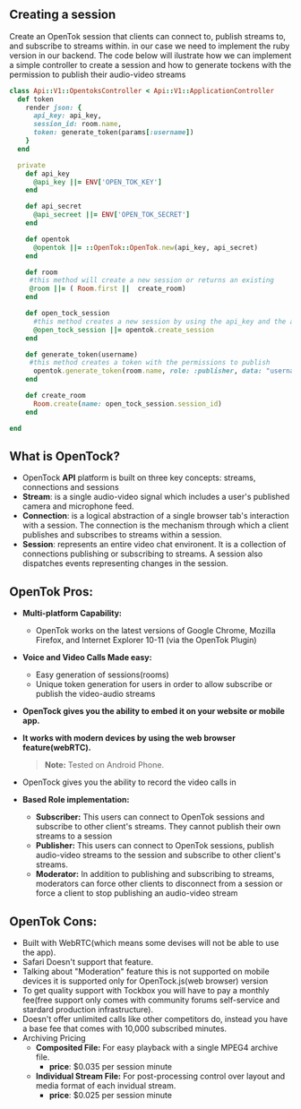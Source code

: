 ## Creating a session
Create an OpenTok session that clients can connect to, publish streams to, and subscribe to streams within. in our case we need to implement the ruby version in our backend.
The code below will ilustrate how we can implement a simple controller to create a session and how to generate tockens with the permission to publish their audio-video streams
```ruby
class Api::V1::OpentoksController < Api::V1::ApplicationController
  def token
    render json: {
      api_key: api_key,
      session_id: room.name,
      token: generate_token(params[:username])
    }
  end

  private
    def api_key
      @api_key ||= ENV['OPEN_TOK_KEY']
    end

    def api_secret
      @api_secreet ||= ENV['OPEN_TOK_SECRET']
    end

    def opentok
      @opentok ||= ::OpenTok::OpenTok.new(api_key, api_secret)
    end

    def room
     #this method will create a new session or returns an existing 
     @room ||= ( Room.first ||  create_room)
    end

    def open_tock_session
      #this method creates a new session by using the api_key and the api_secret
      @open_tock_session ||= opentok.create_session
    end

    def generate_token(username)
     #this method creates a token with the permissions to publish 
      opentok.generate_token(room.name, role: :publisher, data: "username=#{params[:username]}")
    end

    def create_room
      Room.create(name: open_tock_session.session_id)
    end

end

```
## What is OpenTock?
- OpenTock **API** platform is built on three key concepts: streams, connections and sessions
 - **Stream**: is a single audio-video signal which includes a user's published camera and microphone feed.
 - **Connection**: is a logical abstraction of a single browser tab's interaction with a session. The connection is 
   the mechanism through which a client publishes and subscribes to streams within a session.
- **Session**: represents an entire video chat environent. It is a collection of connections publishing or subscribing to streams.
   A session also dispatches events representing changes in the session.


## OpenTok Pros:

- **Multi-platform Capability:**
   - OpenTok works on the latest versions of Google Chrome, Mozilla Firefox, and Internet Explorer 10-11 (via the OpenTok Plugin)
- **Voice and Video Calls Made easy:**
   - Easy generation of sessions(rooms)
   - Unique token generation for users in order to allow subscribe or publish the video-audio streams
- **OpenTock gives you the ability to embed it on your website or mobile app.**
- **It works with modern devices by using the web browser feature(webRTC).**
  > **Note:** Tested on Android Phone.
- OpenTock gives you the ability to record the video calls in 
 
- **Based Role implementation:**
  - **Subscriber:** This users can connect to OpenTok sessions and subscribe to other client's streams. They cannot publish their own streams to a session
  - **Publisher:** This users can connect to OpenTok sessions, publish audio-video streams to the session and subscribe to other client's streams.
  - **Moderator:** In addition to publishing and subscribing to streams, moderators can force other clients to disconnect from a session or force a client to stop publishing an
  audio-video stream
  
## OpenTok Cons:
  - Built with WebRTC(which means some devises will not be able to use the app).
  - Safari Doesn't support that feature.
  - Talking about "Moderation" feature this is not supported on mobile devices it is supported only for OpenTock.js(web browser) version
  - To get quality support with Tockbox you will have to pay a monthly fee(free support only comes with community forums self-service and stardard production infrastructure).
  - Doesn't offer unlimited calls like other competitors do, instead you have a base fee that comes with 10,000 subscribed minutes.
  - Archiving Pricing
    - **Composited File:** For easy playback with a single MPEG4 archive file.
      - **price**: $0.035 per session minute
    - **Individual Stream File:** For post-processing control over layout and media format of each invidual stream.
      - **price**: $0.025 per session minute
